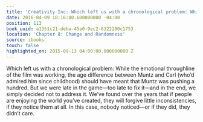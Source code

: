 ```yaml
---
title: 'Creativity Inc: Which left us with a chronological problem: While the emotio…'
date: 2016-04-09 18:16:00.600000000 -04:00
position: 113
book_uuid: a1351c21-deba-45a0-9ec2-6322200c1753
location: 'Chapter 8: Change and Randomness'
source: ibooks
touch: false
highlighted_on: 2015-09-13 04:00:00.000000000 Z
---
```


Which left us with a chronological problem: While the emotional throughline of the film was working, the age difference between Muntz and Carl (who’d admired him since childhood) should have meant that Muntz was pushing a hundred. But we were late in the game—too late to fix it—and in the end, we simply decided not to address it. We’ve found over the years that if people are enjoying the world you’ve created, they will forgive little inconsistencies, if they notice them at all. In this case, nobody noticed—or if they did, they didn’t care.